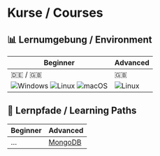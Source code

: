 # Kurse / Courses

## 📊 Lernumgebung / Environment

| **Beginner** | **Advanced** |
|--------------|--------------|
| :de: / :uk: | :uk: |
| ![Windows](https://img.shields.io/badge/Windows-0078D6?style=for-the-badge&logo=windows&logoColor=white) ![Linux](https://img.shields.io/badge/Linux-FCC624?style=for-the-badge&logo=linux&logoColor=black) ![macOS](https://img.shields.io/badge/macOS-000000?style=for-the-badge&logo=apple&logoColor=white) | ![Linux](https://img.shields.io/badge/Linux-FCC624?style=for-the-badge&logo=linux&logoColor=black) |

## 🧭 Lernpfade / Learning Paths

| **Beginner** | **Advanced** |
|--------------|--------------|
| …            | [MongoDB](https://github.com/tims-computer-academy/path_adv_mongodb) |
